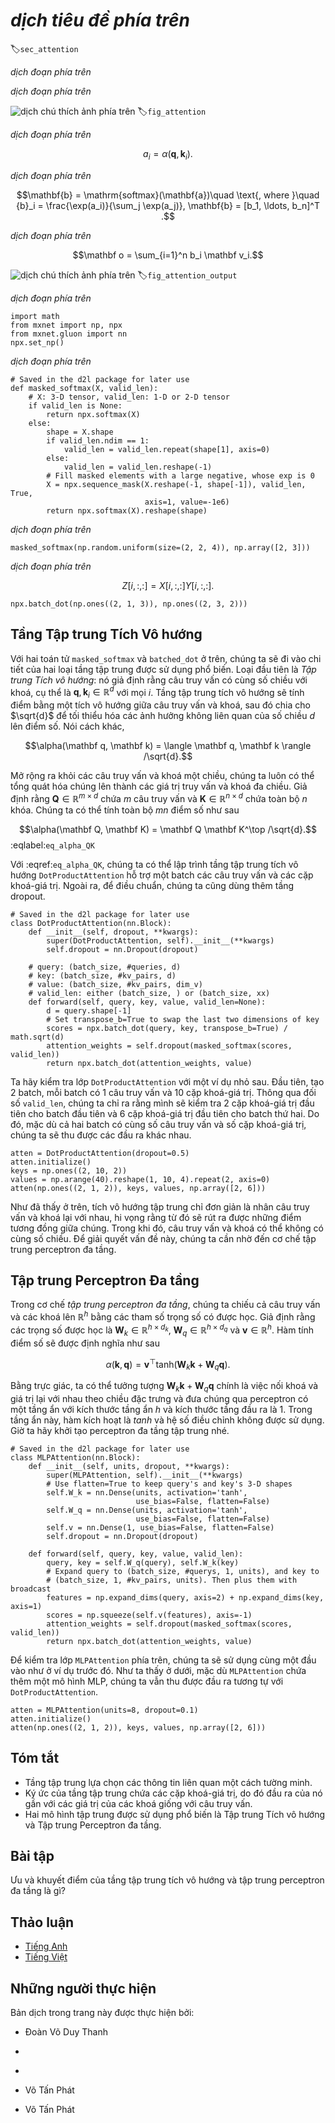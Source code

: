<!-- ===================== Bắt đầu dịch Phần 1 ==================== -->
<!-- ========================================= REVISE PHẦN 1 - BẮT ĐẦU =================================== -->

<!--
# Attention Mechanisms
-->

# *dịch tiêu đề phía trên*
:label:`sec_attention`

<!--
In :numref:`sec_seq2seq`, we encode the source sequence input information in the recurrent unit state and then pass it to the decoder to generate the target sequence.
A token in the target sequence may closely relate to one or more tokens in the source sequence, instead of the whole source sequence.
For example, when translating "Hello world." to "Bonjour le monde.", "Bonjour" maps to "Hello" and "monde" maps to "world".
In the seq2seq model, the decoder may implicitly select the corresponding information from the state passed by the encoder.
The attention mechanism, however, makes this selection explicit.
-->

*dịch đoạn phía trên*


<!--
*Attention* is a generalized pooling method with bias alignment over inputs.
The core component in the attention mechanism is the attention layer, or called *attention* for simplicity.
An input of the attention layer is called a *query*.
For a query, attention returns an output based on the memory---a set of key-value pairs encoded in the attention layer.
To be more specific, assume that the memory contains $n$ key-value pairs, 
$(\mathbf{k}_1, \mathbf{v}_1), \ldots, (\mathbf{k}_n, \mathbf{v}_n)$, with $\mathbf{k}_i \in \mathbb R^{d_k}$, $\mathbf{v}_i \in \mathbb R^{d_v}$.
Given a query $\mathbf{q} \in \mathbb R^{d_q}$, the attention layer returns an output $\mathbf{o} \in \mathbb R^{d_v}$ with the same shape as the value.
-->

*dịch đoạn phía trên*

<!--
![The attention layer returns an output based on the input query and its memory.](../img/attention.svg)
-->

![*dịch chú thích ảnh phía trên*](../img/attention.svg)
:label:`fig_attention`


<!--
The full process of attention mechanism is expressed in :numref:`fig_attention_output`.
To compute the output of attention, we first use a score function $\alpha$ that measures the similarity between the query and key.
Then for each key $(\mathbf{k}_1, \mathbf{v}_1), \ldots, (\mathbf{k}_n, \mathbf{v}_n)$, we compute the scores $a_1, \ldots, a_n$ by
-->

*dịch đoạn phía trên*


$$a_i = \alpha(\mathbf q, \mathbf k_i).$$


<!--
Next we use softmax to obtain the attention weights, i.e.,
-->

*dịch đoạn phía trên*


$$\mathbf{b} = \mathrm{softmax}(\mathbf{a})\quad \text{, where }\quad
{b}_i = \frac{\exp(a_i)}{\sum_j \exp(a_j)}, \mathbf{b} = [b_1, \ldots, b_n]^T .$$

<!-- ===================== Kết thúc dịch Phần 1 ===================== -->

<!-- ===================== Bắt đầu dịch Phần 2 ===================== -->

<!--
Finally, the output is a weighted sum of the values:
-->

*dịch đoạn phía trên*


$$\mathbf o = \sum_{i=1}^n b_i \mathbf v_i.$$


<!--
![The attention output is a weighted sum of the values.](../img/attention_output.svg)
-->

![*dịch chú thích ảnh phía trên*](../img/attention_output.svg)
:label:`fig_attention_output`



<!--
Different choices of the score function lead to different attention layers.
Below, we introduce two commonly used attention layers.
Before diving into the implementation, we first express two operators to get you up and running: a masked version of the softmax operator `masked_softmax` and a specialized dot operator `batched_dot`.
-->

*dịch đoạn phía trên*


```{.python .input  n=1}
import math
from mxnet import np, npx
from mxnet.gluon import nn
npx.set_np()
```

<!--
The masked softmax takes a 3-dimensional input and enables us to filter out some elements by specifying a valid length for the last dimension.
(Refer to :numref:`sec_machine_translation` for the definition of a valid length).
As a result, any value outside the valid length will be masked as $0$.
Let us implement the `masked_softmax` function.
-->

*dịch đoạn phía trên*


```{.python .input  n=6}
# Saved in the d2l package for later use
def masked_softmax(X, valid_len):
    # X: 3-D tensor, valid_len: 1-D or 2-D tensor
    if valid_len is None:
        return npx.softmax(X)
    else:
        shape = X.shape
        if valid_len.ndim == 1:
            valid_len = valid_len.repeat(shape[1], axis=0)
        else:
            valid_len = valid_len.reshape(-1)
        # Fill masked elements with a large negative, whose exp is 0
        X = npx.sequence_mask(X.reshape(-1, shape[-1]), valid_len, True,
                              axis=1, value=-1e6)
        return npx.softmax(X).reshape(shape)
```

<!--
To illustrate how this function works, we construct two $2 \times 4$ matrices as the input.
In addition, we specify that the valid length equals to 2 for the first example, and 3 for the second example.
Then, as we can see from the following outputs, the values outside valid lengths are masked as zero.
-->

*dịch đoạn phía trên*


```{.python .input  n=5}
masked_softmax(np.random.uniform(size=(2, 2, 4)), np.array([2, 3]))
```

<!--
Moreover, the second operator `batched_dot` takes two inputs $X$ and $Y$ with shapes $(b, n, m)$ and $(b, m, k)$, respectively, and returns an output with shape $(b, n, k)$.
To be specific, it computes $b$ dot products for $i= \{1,\ldots, b\}$, i.e.,
-->

*dịch đoạn phía trên*


$$Z[i,:,:] = X[i,:,:]  Y[i,:,:].$$


```{.python .input  n=4}
npx.batch_dot(np.ones((2, 1, 3)), np.ones((2, 3, 2)))
```

<!-- ===================== Kết thúc dịch Phần 2 ===================== -->

<!-- ===================== Bắt đầu dịch Phần 3 ===================== -->

<!-- ========================================= REVISE PHẦN 1 - KẾT THÚC ===================================-->

<!-- ========================================= REVISE PHẦN 2 - BẮT ĐẦU ===================================-->
<!--
## Dot Product Attention
-->

## Tầng Tập trung Tích Vô hướng

<!--
Equipped with the above two operators: `masked_softmax` and `batched_dot`, let us dive into the details of two widely used attentions layers.
The first one is the *dot product attention*: it assumes that the query has the same dimension as the keys, namely $\mathbf q, \mathbf k_i \in\mathbb R^d$ for all $i$.
The dot product attention computes the scores by a dot product between the query and a key, which is then divided by $\sqrt{d}$ to minimize the unrelated influence of the dimension $d$ on the scores.
In other words,
-->

Với hai toán tử `masked_softmax` và `batched_dot` ở trên, chúng ta sẽ đi vào chi tiết của hai loại tầng tập trung được sử dụng phổ biến.
Loại đầu tiên là *Tập trung Tích vô hướng*: nó giả định rằng câu truy vấn có cùng số chiều với khoá, cụ thể là $\mathbf q, \mathbf k_i \in\mathbb R^d$ với mọi $i$.
Tầng tập trung tích vô hướng sẽ tính điểm bằng một tích vô hướng giữa câu truy vấn và khoá, sau đó chia cho $\sqrt{d}$ để tối thiểu hóa các ảnh hưởng không liên quan của số chiều $d$ lên điểm số.
Nói cách khác,


$$\alpha(\mathbf q, \mathbf k) = \langle \mathbf q, \mathbf k \rangle /\sqrt{d}.$$


<!--
Beyond the single-dimensional queries and keys, we can always generalize them to multi-dimensional queries and keys.
Assume that $\mathbf Q\in\mathbb R^{m\times d}$ contains $m$ queries and $\mathbf K\in\mathbb R^{n\times d}$ has all the $n$ keys. We can compute all $mn$ scores by
-->

Mở rộng ra khỏi các câu truy vấn và khoá một chiều, chúng ta luôn có thể tổng quát hóa chúng lên thành các giá trị truy vấn và khoá đa chiều.
Giả định rằng $\mathbf Q\in\mathbb R^{m\times d}$ chứa $m$ câu truy vấn và $\mathbf K\in\mathbb R^{n\times d}$ chứa toàn bộ $n$ khóa. Chúng ta có thể tính toàn bộ $mn$ điểm số như sau


$$\alpha(\mathbf Q, \mathbf K) = \mathbf Q \mathbf K^\top /\sqrt{d}.$$
:eqlabel:`eq_alpha_QK`


<!--
With :eqref:`eq_alpha_QK`, we can implement the dot product attention layer `DotProductAttention` that supports a batch of queries and key-value pairs.
In addition, for regularization we also use a dropout layer.
-->

Với :eqref:`eq_alpha_QK`, chúng ta có thể lập trình tầng tập trung tích vô hướng `DotProductAttention` hỗ trợ một batch các câu truy vấn và các cặp khoá-giá trị.
Ngoài ra, để điều chuẩn, chúng ta cũng dùng thêm tầng dropout.

```{.python .input  n=5}
# Saved in the d2l package for later use
class DotProductAttention(nn.Block):
    def __init__(self, dropout, **kwargs):
        super(DotProductAttention, self).__init__(**kwargs)
        self.dropout = nn.Dropout(dropout)

    # query: (batch_size, #queries, d)
    # key: (batch_size, #kv_pairs, d)
    # value: (batch_size, #kv_pairs, dim_v)
    # valid_len: either (batch_size, ) or (batch_size, xx)
    def forward(self, query, key, value, valid_len=None):
        d = query.shape[-1]
        # Set transpose_b=True to swap the last two dimensions of key
        scores = npx.batch_dot(query, key, transpose_b=True) / math.sqrt(d)
        attention_weights = self.dropout(masked_softmax(scores, valid_len))
        return npx.batch_dot(attention_weights, value)
```


<!--
Let us test the class `DotProductAttention` in a toy example.
First, create two batches, where each batch has one query and 10 key-value pairs.
Via the `valid_len` argument, we specify that we will check the first $2$ key-value pairs for the first batch and $6$ for the second one.
Therefore, even though both batches have the same query and key-value pairs, we obtain different outputs.
-->

Ta hãy kiểm tra lớp `DotProductAttention` với một ví dụ nhỏ sau.
Đầu tiên, tạo 2 batch, mỗi batch có 1 câu truy vấn và 10 cặp khoá-giá trị.
Thông qua đối số `valid_len`, chúng ta chỉ ra rằng mình sẽ kiểm tra $2$ cặp khoá-giá trị đầu tiên cho batch đầu tiên và $6$ cặp khoá-giá trị đầu tiên cho batch thứ hai.
Do đó, mặc dù cả hai batch có cùng số câu truy vấn và số cặp khoá-giá trị, chúng ta sẽ thu được các đầu ra khác nhau.


```{.python .input  n=6}
atten = DotProductAttention(dropout=0.5)
atten.initialize()
keys = np.ones((2, 10, 2))
values = np.arange(40).reshape(1, 10, 4).repeat(2, axis=0)
atten(np.ones((2, 1, 2)), keys, values, np.array([2, 6]))
```


<!--
As we can see above, dot product attention simply multiplies the query and key together, and hopes to derive their similarities from there.
Whereas, the query and key may not be of the same dimension.
To address such an issue, we may resort to the multilayer perceptron attention.
-->

Như đã thấy ở trên, tích vô hướng tập trung chỉ đơn giản là nhân câu truy vấn và khoá lại với nhau, hi vọng rằng từ đó sẽ rút ra được những điểm tương đồng giữa chúng.
Trong khi đó, câu truy vấn và khoá có thể không có cùng số chiều.
Để giải quyết vấn đề này, chúng ta cần nhờ đến cơ chế tập trung perceptron đa tầng.

<!-- ===================== Kết thúc dịch Phần 3 ===================== -->

<!-- ===================== Bắt đầu dịch Phần 4 ===================== -->

<!--
## Multilayer Perceptron Attention
-->

## Tập trung Perceptron Đa tầng

<!--
In *multilayer perceptron attention*, we project both query and keys into $\mathbb R^{h}$ by learnable weights parameters.
Assume that the learnable weights are $\mathbf W_k\in\mathbb R^{h\times d_k}$, $\mathbf W_q\in\mathbb R^{h\times d_q}$, and $\mathbf v\in\mathbb R^{h}$. Then the score function is defined by
-->

Trong cơ chế *tập trung perceptron đa tầng*, chúng ta chiếu cả câu truy vấn và các khoá lên $\mathbb R^{h}$ bằng các tham số trọng số có được học.
Giả định rằng các trọng số được học là $\mathbf W_k\in\mathbb R^{h\times d_k}$, $\mathbf W_q\in\mathbb R^{h\times d_q}$ và $\mathbf v\in\mathbb R^{h}$. Hàm tính điểm số sẽ được định nghĩa như sau


$$\alpha(\mathbf k, \mathbf q) = \mathbf v^\top \text{tanh}(\mathbf W_k \mathbf k + \mathbf W_q\mathbf q).$$


<!--
Intuitively, you can imagine $\mathbf W_k \mathbf k + \mathbf W_q\mathbf q$ as concatenating the key and value in the feature dimension 
and feeding them to a single hidden layer perceptron with hidden layer size $h$ and output layer size $1$.
In this hidden layer, the activation function is $\tanh$ and no bias is applied.
Now let us implement the multilayer perceptron attention.
-->

Bằng trực giác, ta có thể tưởng tượng $\mathbf W_k \mathbf k + \mathbf W_q\mathbf q$ chính là việc nối khoá và giá trị lại với nhau theo chiều đặc trưng và đưa chúng qua perceptron có một tầng ẩn với kích thước tầng ẩn $h$ và kích thước tầng đầu ra là $1$.
Trong tầng ẩn này, hàm kích hoạt là $tanh$ và hệ số điều chỉnh không được sử dụng.
Giờ ta hãy khởi tạo perceptron đa tầng tập trung nhé.


```{.python .input  n=7}
# Saved in the d2l package for later use
class MLPAttention(nn.Block):
    def __init__(self, units, dropout, **kwargs):
        super(MLPAttention, self).__init__(**kwargs)
        # Use flatten=True to keep query's and key's 3-D shapes
        self.W_k = nn.Dense(units, activation='tanh',
                            use_bias=False, flatten=False)
        self.W_q = nn.Dense(units, activation='tanh',
                            use_bias=False, flatten=False)
        self.v = nn.Dense(1, use_bias=False, flatten=False)
        self.dropout = nn.Dropout(dropout)

    def forward(self, query, key, value, valid_len):
        query, key = self.W_q(query), self.W_k(key)
        # Expand query to (batch_size, #querys, 1, units), and key to
        # (batch_size, 1, #kv_pairs, units). Then plus them with broadcast
        features = np.expand_dims(query, axis=2) + np.expand_dims(key, axis=1)
        scores = np.squeeze(self.v(features), axis=-1)
        attention_weights = self.dropout(masked_softmax(scores, valid_len))
        return npx.batch_dot(attention_weights, value)
```

<!--
To test the above `MLPAttention` class, we use the same inputs as in the previous toy example.
As we can see below, despite `MLPAttention` containing an additional MLP model, we obtain the same outputs as for `DotProductAttention`.
-->

Để kiểm tra lớp `MLPAttention` phía trên, chúng ta sẽ sử dụng cùng một đầu vào như ở ví dụ trước đó.
Như ta thấy ở dưới, mặc dù `MLPAttention` chứa thêm một mô hình MLP, chúng ta vẫn thu được đầu ra tương tự với `DotProductAttention`.

```{.python .input  n=8}
atten = MLPAttention(units=8, dropout=0.1)
atten.initialize()
atten(np.ones((2, 1, 2)), keys, values, np.array([2, 6]))
```

<!--
## Summary
-->

## Tóm tắt

<!--
* An attention layer explicitly selects related information.
* An attention layer's memory consists of key-value pairs, so its output is close to the values whose keys are similar to the queries.
* Two commonly used attention models are dot product attention and multilayer perceptron attention.
-->

* Tầng tập trung lựa chọn các thông tin liên quan một cách tường minh.
* Ký ức của tầng tập trung chứa các cặp khoá-giá trị, do đó đầu ra của nó gần với các giá trị của các khoá giống với câu truy vấn.
* Hai mô hình tập trung được sử dụng phổ biến là Tập trung Tích vô hướng và Tập trung Perceptron đa tầng.


<!--
## Exercises
-->

## Bài tập

<!--
What are the advantages and disadvantages for dot product attention and multilayer perceptron attention, respectively?
-->

Ưu và khuyết điểm của tầng tập trung tích vô hướng và tập trung perceptron đa tầng là gì?

<!-- ===================== Kết thúc dịch Phần 4 ===================== -->
<!-- ========================================= REVISE PHẦN 2 - KẾT THÚC ===================================-->


## Thảo luận
* [Tiếng Anh](https://discuss.mxnet.io/t/4343)
* [Tiếng Việt](https://forum.machinelearningcoban.com/c/d2l)

## Những người thực hiện
Bản dịch trong trang này được thực hiện bởi:
<!--
Tác giả của mỗi Pull Request điền tên mình và tên những người review mà bạn thấy
hữu ích vào từng phần tương ứng. Mỗi dòng một tên, bắt đầu bằng dấu `*`.

Lưu ý:
* Nếu reviewer không cung cấp tên, bạn có thể dùng tên tài khoản GitHub của họ
với dấu `@` ở đầu. Ví dụ: @aivivn.

* Tên đầy đủ của các reviewer có thể được tìm thấy tại https://github.com/aivivn/d2l-vn/blob/master/docs/contributors_info.md
-->

* Đoàn Võ Duy Thanh
<!-- Phần 1 -->
*

<!-- Phần 2 -->
*

<!-- Phần 3 -->
* Võ Tấn Phát

<!-- Phần 4 -->
* Võ Tấn Phát   
